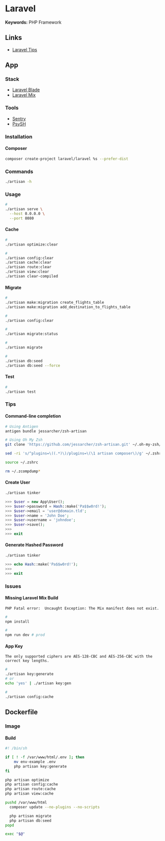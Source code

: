# Laravel

<!--
https://youtube.com/watch?v=MFh0Fd7BsjE
https://linkedin.com/learning/topics/laravel?entityType=COURSE&sortBy=RECENCY

https://spatie.be/videos/readable-laravel/improving-readability-by-decreasing-indentation
https://spatie.be/products/laravel-beyond-crud
https://spatie.be/videos/laravel-package-training
https://github.com/lucid-architecture/laravel
https://github.com/arquivei/laravel-prometheus-exporter
https://especializati.com.br/curso-laravel-multi-tenancy-single-database#comprar
-->

<!--
Whoops, looks like something went wrong.
-->

<!--
https://github.com/JhumanJ/OpnForm
-->

**Keywords:** PHP Framework

## Links

- [Laravel Tips](https://github.com/LaravelDaily/laravel-tips)

## App

### Stack

- [Laravel Blade](/laravel/laravel-blade.md)
- [Laravel Mix](/laravel/laravel-mix.md)

### Tools

- [Sentry](https://sentry.io/for/laravel/)
- [PsySH](/psysh.md)

### Installation

#### Composer

```sh
composer create-project laravel/laravel %s --prefer-dist
```

### Commands

```sh
./artisan -h
```

### Usage

```sh
#
./artisan serve \
  --host 0.0.0.0 \
  --port 8080
```

<!--
#
./artisan translate:files
-->

#### Cache

```sh
#
./artisan optimize:clear

#
./artisan config:clear
./artisan cache:clear
./artisan route:clear
./artisan view:clear
./artisan clear-compiled
```

#### Migrate

```sh
#
./artisan make:migration create_flights_table
./artisan make:migration add_destination_to_flights_table

#
./artisan config:clear

#
./artisan migrate:status

#
./artisan migrate

#
./artisan db:seed
./artisan db:seed --force
```

<!--
./artisan migrate:fresh
-->

#### Test

```sh
#
./artisan test
```

### Tips

#### Command-line completion

```sh
# Using Antigen
antigen bundle jessarcher/zsh-artisan

# Using Oh My Zsh
git clone 'https://github.com/jessarcher/zsh-artisan.git' ~/.oh-my-zsh/custom/plugins/artisan

sed -ri 's/^plugins=\((.*)\)/plugins=\(\1 artisan composer\)/g' ~/.zshrc

source ~/.zshrc

rm ~/.zcompdump*
```

#### Create User

```sh
./artisan tinker
```

```php
>>> $user = new App\User();
>>> $user->password = Hash::make('Pa$$w0rd!');
>>> $user->email = 'user@domain.tld';
>>> $user->name = 'John Doe';
>>> $user->username = 'johndoe';
>>> $user->save();
>>>
>>> exit
```

#### Generate Hashed Password

```sh
./artisan tinker
```

```php
>>> echo Hash::make('Pa$$w0rd!');
>>>
>>> exit
```

### Issues

#### Missing Laravel Mix Build

```log
PHP Fatal error:  Uncaught Exception: The Mix manifest does not exist.
```

```sh
#
npm install

#
npm run dev # prod
```

#### App Key

```log
The only supported ciphers are AES-128-CBC and AES-256-CBC with the correct key lengths.
```

```sh
#
./artisan key:generate
# or
echo 'yes' | ./artisan key:gen

#
./artisan config:cache
```

## Dockerfile

### Image

#### Build

<!-- ```Dockerfile

``` -->

```sh
#! /bin/sh

if [ ! -f /var/www/html/.env ]; then
    mv env-example .env
    php artisan key:generate
fi

php artisan optimize
php artisan config:cache
php artisan route:cache
php artisan view:cache

pushd /var/www/html
  composer update --no-plugins --no-scripts

  php artisan migrate
  php artisan db:seed
popd

exec "$@"
```

<!-- ####

```Dockerfile
FROM docker.io/library/python:3.7-alpine

WORKDIR /usr/src/app

RUN apk add -q --no-cache -t .build-deps \
      gettext==0.20.2-r0 \
      gettext-dev==0.20.2-r0

COPY ./requirements.txt ./

RUN pip3 install --no-cache-dir -r ./requirements.txt

RUN ./manage.py compilemessages

RUN apk del --purge .build-deps

COPY ./ ./

EXPOSE 5000

CMD ["gunicorn", "-b", "0:5000", "-k", "eventlet", "app:app"]
``` -->

